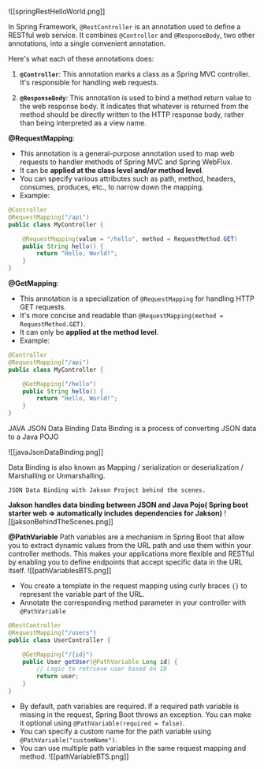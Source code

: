 ![[springRestHelloWorld.png]]

In Spring Framework, `@RestController` is an annotation used to define a RESTful web service. It combines `@Controller` and `@ResponseBody`, two other annotations, into a single convenient annotation.

Here's what each of these annotations does:

1. **`@Controller`**: This annotation marks a class as a Spring MVC controller. It's responsible for handling web requests.
    
2. **`@ResponseBody`**: This annotation is used to bind a method return value to the web response body. It indicates that whatever is returned from the method should be directly written to the HTTP response body, rather than being interpreted as a view name.

**@RequestMapping**:
- This annotation is a general-purpose annotation used to map web requests to handler methods of Spring MVC and Spring WebFlux.
- It can be **applied at the class level and/or method level**.
- You can specify various attributes such as path, method, headers, consumes, produces, etc., to narrow down the mapping.
- Example:
```java
@Controller
@RequestMapping("/api")
public class MyController {

    @RequestMapping(value = "/hello", method = RequestMethod.GET)
    public String hello() {
        return "Hello, World!";
    }
}
```

**@GetMapping**:

- This annotation is a specialization of `@RequestMapping` for handling HTTP GET requests.
- It's more concise and readable than `@RequestMapping(method = RequestMethod.GET)`.
- It can only be **applied at the method level**.
- Example:
```java
@Controller
@RequestMapping("/api")
public class MyController {

    @GetMapping("/hello")
    public String hello() {
        return "Hello, World!";
    }
}

```

JAVA JSON Data Binding
Data Binding is a process of converting JSON data to a Java POJO

![[javaJsonDataBinding.png]]

Data Binding is also known as Mapping / serialization or deserialization / Marshalling or Unmarshalling.

	JSON Data Binding with Jakson Project behind the scenes.

**Jakson handles data binding between JSON and Java Pojo( Spring boot starter web => automatically includes dependencies for Jakson)**
![[jaksonBehindTheScenes.png]]

**@PathVariable**
Path variables are a mechanism in Spring Boot that allow you to extract dynamic values from the URL path and use them within your controller methods. This makes your applications more flexible and RESTful by enabling you to define endpoints that accept specific data in the URL itself.
![[pathVariablesBTS.png]]

- You create a template in the request mapping using curly braces `{}` to represent the variable part of the URL.
- Annotate the corresponding method parameter in your controller with `@PathVariable`
```java
@RestController
@RequestMapping("/users")
public class UserController {

    @GetMapping("/{id}")
    public User getUser(@PathVariable Long id) {
        // Logic to retrieve user based on ID
        return user;
    }
}
```

- By default, path variables are required. If a required path variable is missing in the request, Spring Boot throws an exception. You can make it optional using `@PathVariable(required = false)`.
- You can specify a custom name for the path variable using `@PathVariable("customName")`.
- You can use multiple path variables in the same request mapping and method.
![[pathVariableBTS.png]]
